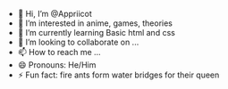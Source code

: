 - 👋 Hi, I’m @Appriicot
- 👀 I’m interested in anime, games, theories 
- 🌱 I’m currently learning Basic html and css
- 💞️ I’m looking to collaborate on ...
- 📫 How to reach me ...
- 😄 Pronouns: He/Him
- ⚡ Fun fact: fire ants form water bridges for their queen 

<!---
Appriicot/Appriicot is a ✨ special ✨ repository because its `README.md` (this file) appears on your GitHub profile.
You can click the Preview link to take a look at your changes.
--->
